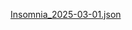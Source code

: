[Insomnia_2025-03-01.json](https://github.com/user-attachments/files/19041467/Insomnia_2025-03-01.json)
